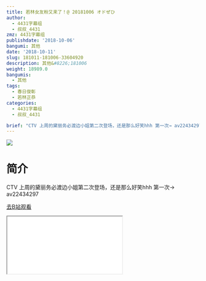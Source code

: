 ```yaml
---
title: 若林女友粉又来了！@ 20181006 オドぜひ
author:
  - 4431字幕组
  - 叔叔_4431
zmz: 4431字幕组
publishdate: '2018-10-06'
bangumi: 其他
date: '2018-10-11'
slug: 181011-181006-33604920
description: 其他&#8226;181006
weight: 18989.0
bangumis:
  - 其他
tags:
  - 春日俊彰
  - 若林正恭
categories:
  - 4431字幕组
  - 叔叔_4431

brief: "CTV 上周的黛丽务必渡边小姐第二次登场，还是那么好笑hhh 第一次→ av22434297"
---
```

![](https://i.imgur.com/CzePdPr.jpg)
# 简介  
CTV
上周的黛丽务必渡边小姐第二次登场，还是那么好笑hhh
第一次→　av22434297  

[去B站观看](https://www.bilibili.com/video/av33604920/)
<div class ="resp-container"><iframe class="testiframe" src="//player.bilibili.com/player.html?aid=33604920"", scrolling="no", allowfullscreen="true" > </iframe></div> 
